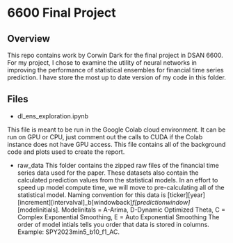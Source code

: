 # 6600 Final Project

## Overview

This repo contains work by Corwin Dark for the final project in DSAN 6600. For my project, I chose to examine the utility of neural networks in improving the performance of statistical ensembles for financial time series prediction. I have store the most up to date version of my code in this folder.

## Files

-  dl_ens_exploration.ipynb

This file is meant to be run in the Google Colab cloud environment. It can be run on GPU or CPU, just comment out the calls to CUDA if the Colab instance does not have GPU access. This file contains all of the background code and plots used to create the report.

-  raw_data
This folder contains the zipped raw files of the financial time series data used for the paper. These datasets also contain the calculated prediction values from the statistical models. In an effort to speed up model compute time, we will move to pre-calculating all of the statistical model. Naming convention for this data is [ticker][year][increment][intervalval]_b[windowback]_f[predictionwindow]_[modelinitials]. Modelinitals = A-Arima, D-Dynamic Optimized Theta, C = Complex Exponential Smoothing, E = Auto Exponential Smoothing The order of model intials tells you order that data is stored in columns. Example: SPY2023min5_b10_f1_AC.
